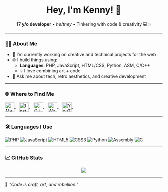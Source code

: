 <h1 align="center">Hey, I'm Kenny! 👋</h1>

<p align="center">
  <strong>17 y/o developer</strong> • <em>he/they</em> • Tinkering with code & creativity 💻✨
</p>

---

### 👨‍💻 About Me

- 🔭 I’m currently working on creative and technical projects for the web  
- 🌐 I build things using:  
  - **Languages**: PHP, JavaScript, HTML/CSS, Python, ASM, C/C++
  - 💡 I love combining art + code  
- 💬 Ask me about tech, retro aesthetics, and creative development

---

### 🌐 Where to Find Me

<p align="left">

<a href="https://woof.tech/@nonbinarybyte" target="_blank">
  <img alt="Mastodon" height="30" style="vertical-align:middle;" src="https://cdn.jsdelivr.net/gh/simple-icons/simple-icons/icons/mastodon.svg#gh-dark-mode-only" />
</a>&nbsp;&nbsp;

<a href="https://instagram.com/nonbinarybyte" target="_blank">
  <img alt="Instagram" height="30" style="vertical-align:middle;" src="https://cdn.jsdelivr.net/gh/simple-icons/simple-icons/icons/instagram.svg" />
</a>&nbsp;&nbsp;

<a href="https://github.com/nonbinarybyte" target="_blank">
  <img alt="GitHub" height="30" style="vertical-align:middle;" src="https://cdn.jsdelivr.net/gh/simple-icons/simple-icons/icons/github.svg" />
</a>&nbsp;&nbsp;

<a href="https://nonbinarybyte.com" target="_blank">
  <img alt="Website" height="30" style="vertical-align:middle;" src="https://cdn.jsdelivr.net/gh/simple-icons/simple-icons/icons/internetarchive.svg" />
</a>&nbsp;&nbsp;

<a href="https://youtube.com/@basil_yay" target="_blank">
  <img alt="YouTube" height="30" style="vertical-align:middle;" src="https://cdn.jsdelivr.net/gh/simple-icons/simple-icons/icons/youtube.svg" />
</a>&nbsp;&nbsp;

</p>

---

### 🛠️ Languages I Use

![PHP](https://img.shields.io/badge/-PHP-777BB4?style=for-the-badge&logo=php&logoColor=white)
![JavaScript](https://img.shields.io/badge/-JavaScript-F7DF1E?style=for-the-badge&logo=javascript&logoColor=black)
![HTML5](https://img.shields.io/badge/-HTML5-E34F26?style=for-the-badge&logo=html5&logoColor=white)
![CSS3](https://img.shields.io/badge/-CSS3-1572B6?style=for-the-badge&logo=css3&logoColor=white)
![Python](https://img.shields.io/badge/-Python-3776AB?style=for-the-badge&logo=python&logoColor=white)
![Assembly](https://img.shields.io/badge/-Assembly-6E4C13?style=for-the-badge&logo=gnu&logoColor=white)
![C](https://img.shields.io/badge/-C-00599C?style=for-the-badge&logo=c&logoColor=white)

---

### 📈 GitHub Stats

<p align="center">
  <img src="https://github-readme-stats.vercel.app/api?username=nonbinarybyte&show_icons=true&theme=tokyonight&hide_title=true&hide=issues" />
</p>

---

🧵 *"Code is craft, art, and rebellion."*
